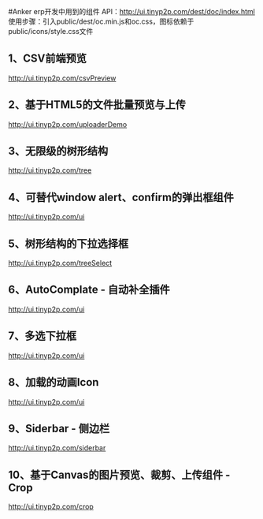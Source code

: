 #Anker erp开发中用到的组件
API：http://ui.tinyp2p.com/dest/doc/index.html
使用步骤：引入public/dest/oc.min.js和oc.css，图标依赖于public/icons/style.css文件

## 1、CSV前端预览  
http://ui.tinyp2p.com/csvPreview

## 2、基于HTML5的文件批量预览与上传
http://ui.tinyp2p.com/uploaderDemo

## 3、无限级的树形结构
http://ui.tinyp2p.com/tree

## 4、可替代window alert、confirm的弹出框组件
http://ui.tinyp2p.com/ui

## 5、树形结构的下拉选择框
http://ui.tinyp2p.com/treeSelect

## 6、AutoComplate - 自动补全插件
http://ui.tinyp2p.com/ui

## 7、多选下拉框
http://ui.tinyp2p.com/ui

## 8、加载的动画Icon
http://ui.tinyp2p.com/ui

## 9、Siderbar - 侧边栏
http://ui.tinyp2p.com/siderbar

## 10、基于Canvas的图片预览、裁剪、上传组件 - Crop
http://ui.tinyp2p.com/crop



